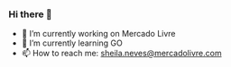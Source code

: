 ### Hi there 👋

- 🔭 I’m currently working on Mercado Livre
- 🌱 I’m currently learning GO
- 📫 How to reach me: sheila.neves@mercadolivre.com
